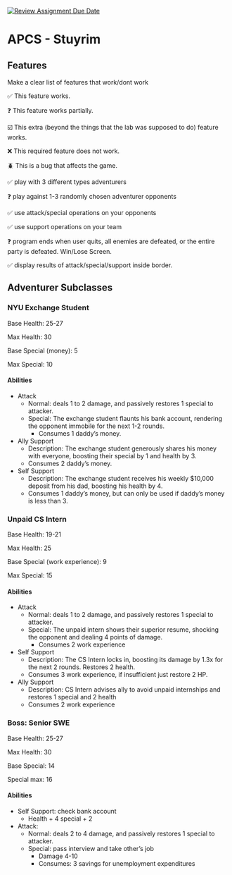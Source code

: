 [![Review Assignment Due Date](https://classroom.github.com/assets/deadline-readme-button-22041afd0340ce965d47ae6ef1cefeee28c7c493a6346c4f15d667ab976d596c.svg)](https://classroom.github.com/a/KprAwj1n)
# APCS - Stuyrim

## Features

Make a clear list of features that work/dont work

:white_check_mark: This feature works.

:question: This feature works partially.

:ballot_box_with_check: This extra (beyond the things that the lab was supposed to do) feature works.

:x: This required feature does not work.

:beetle: This is a bug that affects the game.

:white_check_mark: play with 3 different types adventurers

:question: play against 1-3 randomly chosen adventurer opponents

:white_check_mark: use attack/special operations on your opponents

:white_check_mark: use support operations on your team

:question: program ends when user quits, all enemies are defeated, or the entire party is defeated. Win/Lose Screen.

:white_check_mark: display results of attack/special/support inside border. 


## Adventurer Subclasses

### NYU Exchange Student
Base Health: 25-27

Max Health: 30

Base Special (money): 5

Max Special: 10

#### Abilities
- Attack
  - Normal: deals 1 to 2 damage, and passively restores 1 special to attacker.
  - Special: The exchange student flaunts his bank account, rendering the opponent immobile for the next 1-2 rounds.
	- Consumes 1 daddy’s money.
- Ally Support
  - Description: The exchange student generously shares his money with everyone, boosting their special by 1 and health by 3.
  - Consumes 2 daddy’s money.
- Self Support
  - Description: The exchange student receives his weekly $10,000 deposit from his dad, boosting his health by 4.
  - Consumes 1 daddy’s money, but can only be used if daddy’s money is less than 3.

### Unpaid CS Intern
Base Health: 19-21

Max Health: 25

Base Special (work experience): 9

Max Special: 15

#### Abilities
- Attack
  - Normal: deals 1 to 2 damage, and passively restores 1 special to attacker.
  - Special: The unpaid intern shows their superior resume, shocking the opponent and dealing 4 points of damage.
	- Consumes 2 work experience
- Self Support
  - Description: The CS Intern locks in, boosting its damage by 1.3x for the next 2 rounds. Restores 2 health.
  - Consumes 3 work experience, if insufficient just restore 2 HP.
- Ally Support
  - Description: CS Intern advises ally to avoid unpaid internships and restores 1 special and 2 health
  - Consumes 2 work experience

### Boss: Senior SWE
Base Health:  25-27

Max Health: 30

Base Special: 14

Special max: 16

#### Abilities
- Self Support: check bank account
  - Health + 4 special + 2
- Attack:
  - Normal: deals 2 to 4 damage, and passively restores 1 special to attacker.
  - Special: pass interview and take other’s job
    - Damage 4-10
    - Consumes: 3 savings for unemployment expenditures